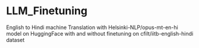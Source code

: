 # LLM_Finetuning
English to Hindi machine Translation with Helsinki-NLP/opus-mt-en-hi model on HuggingFace with and without finetuning on cfilt/iitb-english-hindi dataset
